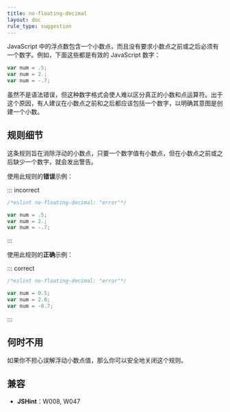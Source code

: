 ```yaml
---
title: no-floating-decimal
layout: doc
rule_type: suggestion
---
```


JavaScript 中的浮点数包含一个小数点，而且没有要求小数点之前或之后必须有一个数字。例如，下面这些都是有效的 JavaScript 数字：

```js
var num = .5;
var num = 2.;
var num = -.7;
```

虽然不是语法错误，但这种数字格式会使人难以区分真正的小数和点运算符。出于这个原因，有人建议在小数点之前和之后都应该包括一个数字，以明确其意图是创建一个小数。

## 规则细节

这条规则旨在消除浮动的小数点，只要一个数字值有小数点，但在小数点之前或之后缺少一个数字，就会发出警告。

使用此规则的**错误**示例：

::: incorrect

```js
/*eslint no-floating-decimal: "error"*/

var num = .5;
var num = 2.;
var num = -.7;
```

:::

使用此规则的**正确**示例：

::: correct

```js
/*eslint no-floating-decimal: "error"*/

var num = 0.5;
var num = 2.0;
var num = -0.7;
```

:::

## 何时不用

如果你不担心误解浮动小数点值，那么你可以安全地关闭这个规则。

## 兼容

* **JSHint**：W008, W047
